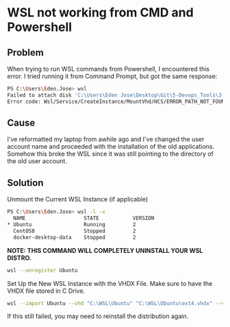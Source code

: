 
# WSL not working from CMD and Powershell


## Problem 

When trying to run WSL commands from Powershell, I encountered this error. I tried running it from Command Prompt, but got the same response:

```bash
PS C:\Users\Eden.Jose> wsl
Failed to attach disk 'C:\Users\Eden Jose\Desktop\Git\5-Devops_Tools\3-Linux\CentOS8\ext4.vhdx' to WSL2: The system cannot find the path specified.
Error code: Wsl/Service/CreateInstance/MountVhd/HCS/ERROR_PATH_NOT_FOUND
```

## Cause 

I've reformatted my laptop from awhile ago and I've changed the user account name and proceeded with the installation of the old applications. Somehow this broke the WSL since it was still pointing to the directory of the old user account.


## Solution 

Unmount the Current WSL Instance (if applicable)

```bash
PS C:\Users\Eden.Jose> wsl -l -v
  NAME                   STATE           VERSION
* Ubuntu                 Running         2 
  CentOS8                Stopped         2
  docker-desktop-data    Stopped         2 
``` 

**NOTE: THIS COMMAND WILL COMPLETELY UNINSTALL YOUR WSL DISTRO.**

```bash
wsl --unregister Ubuntu 
```

Set Up the New WSL Instance with the VHDX File. Make sure to have the VHDX file stored in C Drive.

```bash
wsl --import Ubuntu --vhd "C:\WSL\Ubuntu" "C:\WSL\Ubuntu\ext4.vhdx" --version 2
```

If this still failed, you may need to reinstall the distribution again.